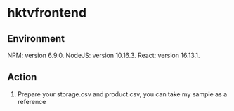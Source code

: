 #  hktvfrontend

## Environment
NPM: version 6.9.0. 
NodeJS: version 10.16.3. 
React: version 16.13.1. 

## Action

1. Prepare your storage.csv and product.csv, you can take my sample as a reference



